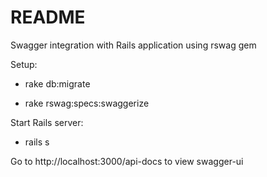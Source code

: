 # README

Swagger integration with Rails application using rswag gem

Setup:

* rake db:migrate

* rake rswag:specs:swaggerize

Start Rails server: 

* rails s

Go to http://localhost:3000/api-docs to view swagger-ui
